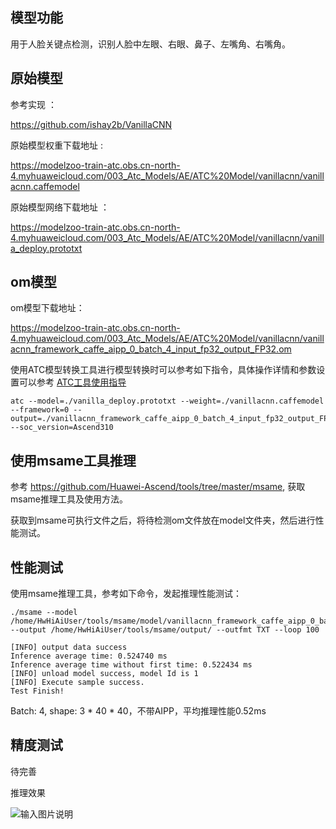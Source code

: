 ## 模型功能

 用于人脸关键点检测，识别人脸中左眼、右眼、鼻子、左嘴角、右嘴角。

## 原始模型

参考实现 ：

https://github.com/ishay2b/VanillaCNN

原始模型权重下载地址 :

https://modelzoo-train-atc.obs.cn-north-4.myhuaweicloud.com/003_Atc_Models/AE/ATC%20Model/vanillacnn/vanillacnn.caffemodel

原始模型网络下载地址 ：

https://modelzoo-train-atc.obs.cn-north-4.myhuaweicloud.com/003_Atc_Models/AE/ATC%20Model/vanillacnn/vanilla_deploy.prototxt


## om模型

om模型下载地址：

https://modelzoo-train-atc.obs.cn-north-4.myhuaweicloud.com/003_Atc_Models/AE/ATC%20Model/vanillacnn/vanillacnn_framework_caffe_aipp_0_batch_4_input_fp32_output_FP32.om

使用ATC模型转换工具进行模型转换时可以参考如下指令，具体操作详情和参数设置可以参考  [ATC工具使用指导](https://support.huaweicloud.com/ti-atc-A200dk_3000/altasatc_16_002.html) 

```
atc --model=./vanilla_deploy.prototxt --weight=./vanillacnn.caffemodel --framework=0 --output=./vanillacnn_framework_caffe_aipp_0_batch_4_input_fp32_output_FP32 --soc_version=Ascend310
```

## 使用msame工具推理

参考 https://github.com/Huawei-Ascend/tools/tree/master/msame, 获取msame推理工具及使用方法。

获取到msame可执行文件之后，将待检测om文件放在model文件夹，然后进行性能测试。

## 性能测试

使用msame推理工具，参考如下命令，发起推理性能测试： 

```
./msame --model /home/HwHiAiUser/tools/msame/model/vanillacnn_framework_caffe_aipp_0_batch_4_input_fp32_output_FP32.om --output /home/HwHiAiUser/tools/msame/output/ --outfmt TXT --loop 100
```

```
[INFO] output data success
Inference average time: 0.524740 ms
Inference average time without first time: 0.522434 ms
[INFO] unload model success, model Id is 1
[INFO] Execute sample success.
Test Finish!
```

Batch: 4, shape: 3 * 40 * 40，不带AIPP，平均推理性能0.52ms

## 精度测试

待完善

推理效果

![输入图片说明](https://images.gitee.com/uploads/images/2020/1116/160149_83c721c6_8113712.jpeg "e269decb-5f25-4d8c-e4df-3fb98da9d306.jpg")